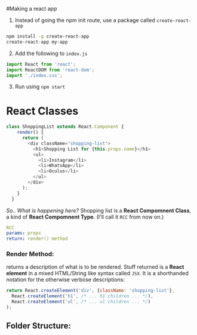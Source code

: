 #Making a react app

1. Instead of going the npm init route, use a package called 
`create-react-app`

```bash
npm install -g create-react-app
create-react-app my-app
```
2. Add the following to `index.js`
```javascript
import React from 'react';
import ReactDOM from 'react-dom';
import './index.css';
```
3. Run using `npm start`


# React Classes

```javascript
class ShoppingList extends React.Component {
    render() {
      return (
        <div className="shopping-list">
          <h1>Shopping List for {this.props.name}</h1>
          <ul>
            <li>Instagram</li>
            <li>WhatsApp</li>
            <li>Oculus</li>
          </ul>
        </div>
      );
    }
  }
```

_So.. What is happening here?_
Shopping list is a **React Compomnent Class**, a kind of **React Compomnent Type**. (I'll call it `RCC` from now on.)

```yml
RCC
params: props
return: render() method
``` 

### Render Method:
returns a description of what is to be rendered. Stuff returned is a **React element** in a mixed HTML/String like syntax called `JSX`. It is a shorthanded notation for the otherwise verbose descriptions:
```javascript
return React.createElement('div', {className: 'shopping-list'},
  React.createElement('h1', /* ... h1 children ... */),
  React.createElement('ul', /* ... ul children ... */)
);
```


## Folder Structure: